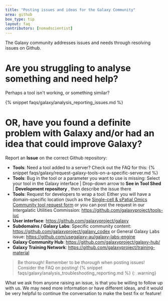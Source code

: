 ```yaml
---
title: "Posting issues and ideas for the Galaxy Community"
area: github
box_type: tip
layout: faq
contributors: [nomadscientist]
---
```


The Galaxy community addresses issues and needs through resolving issues on Github.

# Are you struggling to analyse something and need help?

Perhaps a tool isn't working, or something similar?

{% snippet faqs/galaxy/analysis_reporting_issues.md %}

# OR, have you found a definite problem with Galaxy and/or had an idea that could improve Galaxy?

Report an **Issue** on the correct Github repository:

 - **Tools**: Need a tool added to a server? Check out the FAQ for this:
      {% snippet faqs/galaxy/request-galaxy-tools-on-a-specific-server.md %}
 - **Tools**: Bug in the tool or a parameter you want to use is missing: Select your tool in the Galaxy interface | Drop-down arrow to **See in Tool Shed** | **Development repository** , then describe the issue there
 - **Tools**: Request for developers to wrap a tool: Either you will have a domain-specific location (such as the [Single-cell & sPatial Omics Community tool request form](https://docs.google.com/spreadsheets/d/15hqgqA-RMDhXR-ylKhRF-Dab9Ij2arYSKiEVoPl2df4/edit?usp=sharing) or you can post the request in our Intergalatic Utilities Commission: https://github.com/galaxyproject/tools-iuc
 - **User interface**: https://github.com/galaxyproject/galaxy
 - **Subdomains / Galaxy Labs**: Specific community content: https://github.com/galaxyproject/galaxy_codex or General Galaxy Labs issue: https://github.com/usegalaxy-au/galaxy-labs-engine
 - **Galaxy Community Hub**: https://github.com/galaxyproject/galaxy-hub/
 - **Galaxy Training Network**: https://github.com/galaxyproject/training-material

> <warning-title>Be thorough!</warning-title>
> Remember to be *thorough* when posting issues! Consider the FAQ on posting!
>        {% snippet faqs/galaxy/analysis_troubleshooting_reporting.md %}
{: .warning}

What we ask from anyone raising an issue, is that you be willing to follow up with us. We may need more information or have different ideas, and it would be very helpful to continue the conversation to make the best fix or feature!
